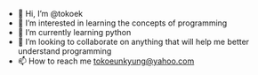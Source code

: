 - 👋 Hi, I’m @tokoek
- 👀 I’m interested in learning the concepts of programming
- 🌱 I’m currently learning python
- 💞️ I’m looking to collaborate on anything that will help me better understand programming
- 📫 How to reach me tokoeunkyung@yahoo.com

<!---
tokoek/tokoek is a ✨ special ✨ repository because its `README.md` (this file) appears on your GitHub profile.
You can click the Preview link to take a look at your changes.
--->
